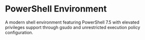 # PowerShell Environment

A modern shell environment featuring PowerShell 7.5 with elevated privileges support through gsudo and unrestricted execution policy configuration.
